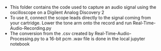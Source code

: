 - This folder contains the code used to capture an audio signal using the oscilloscope on a Digilent Analog Discovery 2
- To use it, connect the scope leads directly to the signal coming from your cartridge. Lower the tone arm onto the record and run Real-Time-Audio-Recording.py
- The conversion from the .csv created by Real-Time-Audio-Processing.py to a 16-bit pcm .wav file is done in the local jupyter notebook
